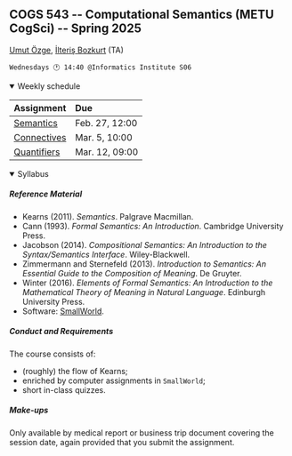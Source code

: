 COGS 543 -- Computational Semantics (METU CogSci) -- Spring 2025
----------------------------------------------------------------


[Umut Özge](mailto:umozge@metu.edu.tr), [İlteriş Bozkurt](mailto:ilte9605@gmail.com) (TA)

```
Wednesdays 🕐 14:40 @Informatics Institute S06
```

<details open>
<summary>
Weekly schedule
</summary>

| Assignment | Due
:---|:-------|
|[Semantics](https://classroom.github.com/a/UlOiLAjU)  | Feb. 27, 12:00|
|[Connectives](https://classroom.github.com/a/x2yefAHA)  | Mar. 5, 10:00|
|[Quantifiers](https://classroom.github.com/a/tWbgpc9e)  | Mar. 12, 09:00|

</details>

<details open>
<summary>
Syllabus
</summary>


##### Reference Material 

* Kearns (2011). _Semantics_. Palgrave Macmillan.
* Cann (1993). _Formal Semantics: An Introduction_. Cambridge University
    Press.
* Jacobson (2014). _Compositional Semantics: An Introduction to the
    Syntax/Semantics Interface_. Wiley-Blackwell.
* Zimmermann and Sternefeld (2013). _Introduction to Semantics: An Essential
    Guide to the Composition of Meaning_. De Gruyter.
* Winter (2016). _Elements of Formal Semantics: An Introduction to the
    Mathematical Theory of Meaning in Natural Language_. Edinburgh University
    Press. 
* Software: [SmallWorld](github.com/umutozge/smallworld).

##### Conduct and Requirements 

The course consists of:

* (roughly) the flow of Kearns;
* enriched by computer assignments in `SmallWorld`;
* short in-class quizzes.

##### Make-ups

Only available by medical report or business trip document covering the session date, again provided that you submit the assignment.

</details>
